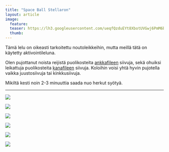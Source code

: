 ```yaml
---
title: "Space Ball Stellaron"
layout: article
image:
  feature:
  teaser: https://lh3.googleusercontent.com/ueqfQzduEYt8XbotUVGwj6PmM6bbNvA2eA6UQFF9RQV5ymyk7xNIsJtapaQP8Al033QFNW8sF86PeGoU998wBSejuMwRe-czuluuMK8IFLsaRwi4Ym4uyEftsCo2ybuKRtLfdkk5eY5SoAzDb4ZU61sjMOKrCCcCqAjPOxU2rT8Xr-iP5vDTMHuMBdQ0cQ0wIX0TRDEnRLC9bYPVRb9QcbWjajSw2xCAj-uEt-LLGl_hs72mcGUiON8cybCZuGA_J5U5DRyzuk__U4-KF-owxXY03s9MKfhjq-fxE0EOjUfM2Q2By7yE0pPNvX-lmoyi_J3ZVdSpK-eczLV3x_4AcIcBJRVWluRkXKsLZQlygwLnROa8951HX8OhIPl7up8AMeSP9MXdS7Ny_qv1ovfTU7Dk9E7dE0H43knti62aojS8Eczusntv1-8QtedaXBQE_rOwjA9h7bMoBTNjwjhilwQSLJIQgRjQWhbHNoUVku2h4a_i_yTo6UdrRQlH7tx3gz68D-wym6r1-Tj2b0pTPqEPSyegt40u-2GjUHdf934=w245
  thumb:
---
```


Tämä lelu on oikeasti tarkoitettu noutoleikkeihin, mutta meillä tätä on käytetty aktivointileluna.

Olen pujottanut noista reijistä puolikosteita [ankkafileen](http://clk.tradedoubler.com/click?p(240480)a(2526211)g(21401374)url(https://www.mustijamirri.fi/brit-care-let-s-bite-ankanrinta-80-g-018621-1))  siivuja, sekä ohuiksi leikattuja puolikosteita [kanafileen](http://clk.tradedoubler.com/click?p(210840)a(2526211)g(19927404)url(http://www.zooplus.fi/shop/koirat/luut/puruliuskat/rocco/171756)) siivuja. Koloihin voisi yhtä hyvin pujotella vaikka juustosiivuja tai kinkkusiivuja.

Mikiltä kesti noin 2-3 minuuttia saada nuo herkut syötyä.

---

[![](https://lh3.googleusercontent.com/1J12BOiquvhU8YAy6N-2cW4yvXHg96TajytjY5mCZ6jAN0C5P-6o3Ew1VjBt79Cbh6z_6ZAKx9z2M5k6oSI5ZFvQpGdWp8BhK7L6zTJ9y_k4nZC6JxsurR_MFLR1mX7hR5ymLD70OhOQjBL6Rkz69RJPeq5tZAnvD2NPxRA4lIoPV-iYfSCXfLMrAFcd3iSM8QFF-xZBwc6on-WB8osUEtD6oIfDb30mMePcKkGCOAYaoyJVXHLttDZuHaYDT1eGEBvTQDquFVyKmn0AEXVB7mZ4u8K8stAxeuoWCWZ1_fjH50KCUn0Uu2hd3NH7QZEHrLDk3NQ0VRHwooogxLGDDrhBM622Ar_Hpc3WvcJRa0BBC8Gue5RRHL3ZE_L9mcVjtPJpNUhO1wVLby0zytQVY7I7grMhWyOIwAAWKgJ-JxRtSRMyWOpnOqG2gDmf6OHRFfHqLO3WK0bmBKZlPlCrwC007gcZT56n88ISDsdw1npeyrD5ixQMlNxG-LaC_tmcf8g78oVZuTeMcVpF07ZlEg7CreRfCfCVsU3dCQLZ_Ok=w800)](https://lh3.googleusercontent.com/1J12BOiquvhU8YAy6N-2cW4yvXHg96TajytjY5mCZ6jAN0C5P-6o3Ew1VjBt79Cbh6z_6ZAKx9z2M5k6oSI5ZFvQpGdWp8BhK7L6zTJ9y_k4nZC6JxsurR_MFLR1mX7hR5ymLD70OhOQjBL6Rkz69RJPeq5tZAnvD2NPxRA4lIoPV-iYfSCXfLMrAFcd3iSM8QFF-xZBwc6on-WB8osUEtD6oIfDb30mMePcKkGCOAYaoyJVXHLttDZuHaYDT1eGEBvTQDquFVyKmn0AEXVB7mZ4u8K8stAxeuoWCWZ1_fjH50KCUn0Uu2hd3NH7QZEHrLDk3NQ0VRHwooogxLGDDrhBM622Ar_Hpc3WvcJRa0BBC8Gue5RRHL3ZE_L9mcVjtPJpNUhO1wVLby0zytQVY7I7grMhWyOIwAAWKgJ-JxRtSRMyWOpnOqG2gDmf6OHRFfHqLO3WK0bmBKZlPlCrwC007gcZT56n88ISDsdw1npeyrD5ixQMlNxG-LaC_tmcf8g78oVZuTeMcVpF07ZlEg7CreRfCfCVsU3dCQLZ_Ok=s0)

[![](https://lh3.googleusercontent.com/Aliycm5z3rNdb1Yx6Yctiy4QW-zT9AvTuEoMVClTG93A0G6KDHqDBt2_FYiddMCxePgiywxSWlTeeb3yxJ8rTudTeHhhFLJP6r71_2ngF10bloYed9BYqUCvMmmOLuKxvhQcXAhNAocYMBl_RC9FPRYBCwEAe5FSP8qv_ZDEIn55-Aojnj0LxD7OQxsHIJBHf2pgSLtILXKufWD2qUu3qgEiaAbO8DROp7sib94slDanBAZvQ24EmkuHNL7GzbF6zziYTByrbX_1iYad-hu132RhUvnbn1SS-Bg1iS7bGSO1QiWNenaI--1g-_56NwiX43vqvaBfba9OBNF8tTEqHL4wP39kRuVAB4u9K7MqnS-mcd6KWtn_fA1UtS59wMrrxKAcxxxlcanbNWXum3iHQl9cgzLQGZCfYc-W8vc1etZ67chGLUBG5nDBlLLkP-owaMdL-UfPEMkycl-T2aYMeUPSb_lc0-WddoV8sTI-1DwPi1f7Qfx4hHHm2gSAda_gKdmX6SrCxJ8y67kgQirg2EalcI5gPhqKlTytOmpSMfo=w800)](https://lh3.googleusercontent.com/Aliycm5z3rNdb1Yx6Yctiy4QW-zT9AvTuEoMVClTG93A0G6KDHqDBt2_FYiddMCxePgiywxSWlTeeb3yxJ8rTudTeHhhFLJP6r71_2ngF10bloYed9BYqUCvMmmOLuKxvhQcXAhNAocYMBl_RC9FPRYBCwEAe5FSP8qv_ZDEIn55-Aojnj0LxD7OQxsHIJBHf2pgSLtILXKufWD2qUu3qgEiaAbO8DROp7sib94slDanBAZvQ24EmkuHNL7GzbF6zziYTByrbX_1iYad-hu132RhUvnbn1SS-Bg1iS7bGSO1QiWNenaI--1g-_56NwiX43vqvaBfba9OBNF8tTEqHL4wP39kRuVAB4u9K7MqnS-mcd6KWtn_fA1UtS59wMrrxKAcxxxlcanbNWXum3iHQl9cgzLQGZCfYc-W8vc1etZ67chGLUBG5nDBlLLkP-owaMdL-UfPEMkycl-T2aYMeUPSb_lc0-WddoV8sTI-1DwPi1f7Qfx4hHHm2gSAda_gKdmX6SrCxJ8y67kgQirg2EalcI5gPhqKlTytOmpSMfo=s0)

[![](https://lh3.googleusercontent.com/reZbnYkArgdSi45yjtqYkBXBzGopg8U6_fIZQ6VDPzSJRSM1MkUXSFTfw901NINdGtoLUDmxkw0x61_PkQmmeC0Apcix1z-TjpOpsM6Noso4Ia4iszh1-M1r80yDf1RUp7J4QtJ9BjqqXBTTDj6Jjtt_wSjLBHKcRlR_ijXIuoEYP1Qu4wcUuDeE6l7uoA9btfuWcfKZ8R4fXbxGeJD1w1Uo7gJzQ5brsdCZe3QwjzZfE3MsRpEwMbbpjiBUkY5acBtIwrxWST2i_FR4MzBl6kk4SLNYWoTU-xhQVxTdSbfzUTdguq4HlOfu5CotZ5Fji5oLM5nSetuOUj0Hf8qtQo37Kc7fF8zYsIQzSC75kauzQGCfMa7Q8srQNew_UxHqfIFalpifqkG-KXeokLiZk-8YBU9OIM8SKBp81qeJoHKi9Mxy4nd7jvhL7Zro-RyIKApkr9o9ckjDtQFk-Lye4Ta9hP3WICAnPNynxU_nbBUQuVXjxRu4U4taWUFo-tBN9STMJWhauBZ6hKLDAgGvx2ZVj6U73tByn1awAC4owMA=w800)](https://lh3.googleusercontent.com/reZbnYkArgdSi45yjtqYkBXBzGopg8U6_fIZQ6VDPzSJRSM1MkUXSFTfw901NINdGtoLUDmxkw0x61_PkQmmeC0Apcix1z-TjpOpsM6Noso4Ia4iszh1-M1r80yDf1RUp7J4QtJ9BjqqXBTTDj6Jjtt_wSjLBHKcRlR_ijXIuoEYP1Qu4wcUuDeE6l7uoA9btfuWcfKZ8R4fXbxGeJD1w1Uo7gJzQ5brsdCZe3QwjzZfE3MsRpEwMbbpjiBUkY5acBtIwrxWST2i_FR4MzBl6kk4SLNYWoTU-xhQVxTdSbfzUTdguq4HlOfu5CotZ5Fji5oLM5nSetuOUj0Hf8qtQo37Kc7fF8zYsIQzSC75kauzQGCfMa7Q8srQNew_UxHqfIFalpifqkG-KXeokLiZk-8YBU9OIM8SKBp81qeJoHKi9Mxy4nd7jvhL7Zro-RyIKApkr9o9ckjDtQFk-Lye4Ta9hP3WICAnPNynxU_nbBUQuVXjxRu4U4taWUFo-tBN9STMJWhauBZ6hKLDAgGvx2ZVj6U73tByn1awAC4owMA=s0)

[![](https://lh3.googleusercontent.com/o_CqqJ1DKmYzWLYac2Sv5qzeJhwzaVweS8Qew8_kvwTOaQhlOdjS3dKEa1R2qXyFOx5cyirJDaGPKJec8nS2ut0qdOkUIDM5dj9V3wYXTG2RgWZTcCNh75sqWP3rsd1c8tS-1LVlxXAJo7cotM4HqW1IDOBvdp3rFoIBR6duK6szy_UyXIc-MnznhhXOvQX0nBaV-CgsXTREXJ9LxRxzxWVqBzBT8mU43uKTHXYPqwJ4R1GtobO2HEzjBPNt-4ukg3Y0QqALFH7YJoLDG1lWmonq-rhElrAHzCngwoCgwx377QBm-6V-i1y0FXg-iXKHBm4FJ4SBSB1ju-i9DjuAh9eV7utouFHmrtyh4akXO8R56-0cw2xcEPwauW7U-dWbn6KvGCe0XA7003px9tzNiSuPDmyomsdLBHyR0cxYmh4eFSHmna92zDu-e8gN6eY1qVDMYAeZDtWU1njchehyxgTVPYBl55fKhGZPqOV4Vnp5S4i5kKV388PW9JzRaeI5s4xtdEpd8tDCsEWwI1TiPvrTs77PnlD66V4r7RQ5bKc=w800)](https://lh3.googleusercontent.com/o_CqqJ1DKmYzWLYac2Sv5qzeJhwzaVweS8Qew8_kvwTOaQhlOdjS3dKEa1R2qXyFOx5cyirJDaGPKJec8nS2ut0qdOkUIDM5dj9V3wYXTG2RgWZTcCNh75sqWP3rsd1c8tS-1LVlxXAJo7cotM4HqW1IDOBvdp3rFoIBR6duK6szy_UyXIc-MnznhhXOvQX0nBaV-CgsXTREXJ9LxRxzxWVqBzBT8mU43uKTHXYPqwJ4R1GtobO2HEzjBPNt-4ukg3Y0QqALFH7YJoLDG1lWmonq-rhElrAHzCngwoCgwx377QBm-6V-i1y0FXg-iXKHBm4FJ4SBSB1ju-i9DjuAh9eV7utouFHmrtyh4akXO8R56-0cw2xcEPwauW7U-dWbn6KvGCe0XA7003px9tzNiSuPDmyomsdLBHyR0cxYmh4eFSHmna92zDu-e8gN6eY1qVDMYAeZDtWU1njchehyxgTVPYBl55fKhGZPqOV4Vnp5S4i5kKV388PW9JzRaeI5s4xtdEpd8tDCsEWwI1TiPvrTs77PnlD66V4r7RQ5bKc=s0)

[![](https://lh3.googleusercontent.com/0VDt-TNpTeYhBlVDHlt4Fq5frTDx6vDTfTgi6yhanp9n9LSrGBZxPmv60IGTEpa2vmcl6Nj04fNNG_f02E5nH1Pmth9hnfOX3mqi3mDfVPDQfmJ_V_06mWO39MiKEIY9I8dsZNeIpH9xHUnqK5KTjcx6nspnGungv5Sfm_Zq6GSHxZQgBYR70BUtkiVvQjGuvC7O1zZ100RhlazLoNcBEhtSoBEJ9ZMnD9Y2HmsZp2snvCy5-lMULSog6hitbWDgLoAfCCZafedoag40rSW66Rnao7_UM7wwbuSO38unLaEhjafLSPKdodHLnAIlxKhdedmuu5_kGePFt96bYnky_8Q6jwOfbL97XBkntzZvHwGPzs4p-TOtr7FfHvGB4-DCHM8sB_Z89YhdulP72JSxgUtKb3TOIRT3bHa_ocYHVScBgAxCYrwOXVVgXXBcFbro3UcVtBRslOX7GFcZ2mp1NPnz6ZQQRZNnfaK2gWK9Dp7jz8txCxq32as46KNI-AKU9aBZbrROW216FYftGkkLnSf0P_L4-vvB4akTyEZQnjs=w800)](https://lh3.googleusercontent.com/0VDt-TNpTeYhBlVDHlt4Fq5frTDx6vDTfTgi6yhanp9n9LSrGBZxPmv60IGTEpa2vmcl6Nj04fNNG_f02E5nH1Pmth9hnfOX3mqi3mDfVPDQfmJ_V_06mWO39MiKEIY9I8dsZNeIpH9xHUnqK5KTjcx6nspnGungv5Sfm_Zq6GSHxZQgBYR70BUtkiVvQjGuvC7O1zZ100RhlazLoNcBEhtSoBEJ9ZMnD9Y2HmsZp2snvCy5-lMULSog6hitbWDgLoAfCCZafedoag40rSW66Rnao7_UM7wwbuSO38unLaEhjafLSPKdodHLnAIlxKhdedmuu5_kGePFt96bYnky_8Q6jwOfbL97XBkntzZvHwGPzs4p-TOtr7FfHvGB4-DCHM8sB_Z89YhdulP72JSxgUtKb3TOIRT3bHa_ocYHVScBgAxCYrwOXVVgXXBcFbro3UcVtBRslOX7GFcZ2mp1NPnz6ZQQRZNnfaK2gWK9Dp7jz8txCxq32as46KNI-AKU9aBZbrROW216FYftGkkLnSf0P_L4-vvB4akTyEZQnjs=S0)

[![](https://lh3.googleusercontent.com/RkXjz3UL7hfk9XCYttWGQZkrm5V_xNrFesYw500o9zfD0p-735zvw9RbJCKLNDrpoNZR_bAT0Z3FxRMCllD9SFlxvu5e4W4aVG3o7xzR7MHCZVQXqgQ2fHSMTSFXcn2kgFQNO12pH5vG0crMcP6L9nII0RBdY-sazrpAzeq7dW3kyYeRouyg0W30yK8pWRjgYvi37CbnSR0olu6nlsZqaIwcHT-JzT3lO2bEKZqc07Sbxu127SAnu9oKJMrjmDWKZ9BUt79T888rL8FcEOasS9bauceBazYSs8MvCK2eK1tJnsiSfskWJ6X5t4U_FoQ2UY7ORGfujDYP9xDP8qY8fME05JieBR9Spm9y382KZeO5WQbD6QxiKPwXIP8-4VEc00mPUuB4Nq3pwWHpnCWOI4UYYN7_weki1OTFSYixhEofn8I-fu_snmY_G-8jqYYn19LBcq4WPIUYKFItbzDAVKYzSx1UeGAC52BJ_zrvDbRzeu1o36oGx5jtZVFRx7JlQvfWGm8uwlr7cMNF310DF43B4A1p2SbsRtake-0kZak=w800)](https://lh3.googleusercontent.com/RkXjz3UL7hfk9XCYttWGQZkrm5V_xNrFesYw500o9zfD0p-735zvw9RbJCKLNDrpoNZR_bAT0Z3FxRMCllD9SFlxvu5e4W4aVG3o7xzR7MHCZVQXqgQ2fHSMTSFXcn2kgFQNO12pH5vG0crMcP6L9nII0RBdY-sazrpAzeq7dW3kyYeRouyg0W30yK8pWRjgYvi37CbnSR0olu6nlsZqaIwcHT-JzT3lO2bEKZqc07Sbxu127SAnu9oKJMrjmDWKZ9BUt79T888rL8FcEOasS9bauceBazYSs8MvCK2eK1tJnsiSfskWJ6X5t4U_FoQ2UY7ORGfujDYP9xDP8qY8fME05JieBR9Spm9y382KZeO5WQbD6QxiKPwXIP8-4VEc00mPUuB4Nq3pwWHpnCWOI4UYYN7_weki1OTFSYixhEofn8I-fu_snmY_G-8jqYYn19LBcq4WPIUYKFItbzDAVKYzSx1UeGAC52BJ_zrvDbRzeu1o36oGx5jtZVFRx7JlQvfWGm8uwlr7cMNF310DF43B4A1p2SbsRtake-0kZak=S0)
